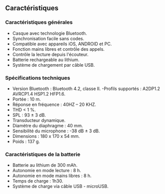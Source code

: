 ## Caractéristiques

### Caractéristiques générales

- Casque avec technologie Bluetooth.
- Synchronisation facile sans codes.
- Compatible avec appareils iOS, ANDROID et PC.
- Fonction mains libres et contrôle des appels.
- Contrôle la lecture depuis l'écouteur.
- Batterie rechargeable au lithium.
- Système de chargement par câble USB.

### Spécifications techniques

- Version Bluetooth : Bluetooth 4.2, classe II.
-Profils supportés : A2DP1.2 AVRCP1.4 HSP1.2 HFP1.6.
- Portée : 10 m.
- Réponse en fréquence : 40HZ – 20 KHZ.
- THD < 1 %.
- SPL : 93 ± 3 dB.
- Transducteur dynamique.
- Diamètre du diaphragme : 40 mm.
- Sensibilité du microphone : -38 dB ± 3 dB.
- Dimensions : 180 x 170 x 54 mm.
- Poids : 137 g.


### Caractéristiques de la batterie 

- Batterie au lithium de 300 mAh.
- Autonomie en mode lecture : 8 h.
- Autonomie en mode mains libres : 8 h.
- Temps de charge : 1h30.
- Système de charge via câble USB - microUSB.

